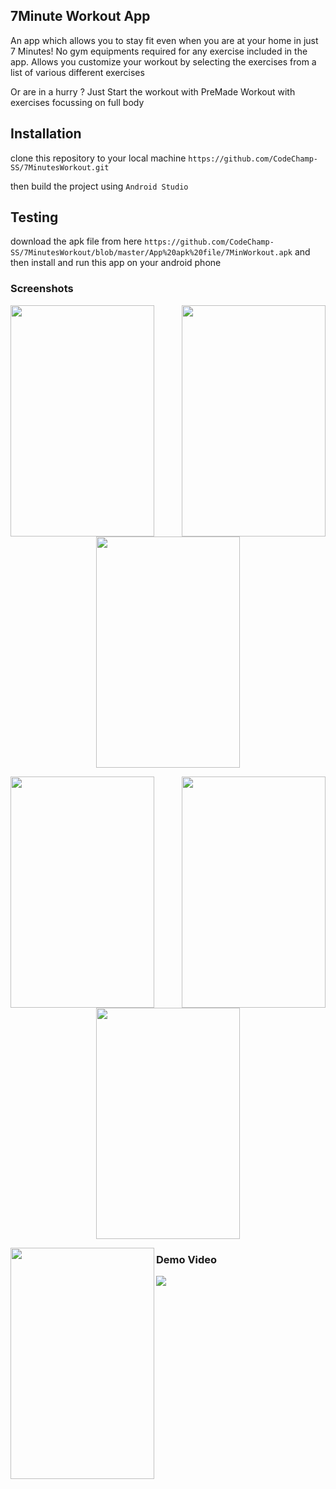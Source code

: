 ## 7Minute Workout App

An app which allows you to stay fit even when you are at your home in just 7 Minutes!
No gym equipments required for any exercise included in the app.
Allows you customize your workout by selecting the exercises from a list of various different exercises


Or are in a hurry ? Just Start the workout with PreMade Workout with exercises focussing on full body

## Installation

clone this repository to your local machine `https://github.com/CodeChamp-SS/7MinutesWorkout.git`

then build the project using `Android Studio`

## Testing

download the apk file from here `https://github.com/CodeChamp-SS/7MinutesWorkout/blob/master/App%20apk%20file/7MinWorkout.apk`
and then install and run this app on your android phone


### Screenshots


<img align="left" width="230" height="370" src="https://user-images.githubusercontent.com/52480794/88896935-28bb0b80-d268-11ea-8a5a-afb559f6671e.png"> <img align="right" width="230" height="370" src="https://user-images.githubusercontent.com/52480794/88897113-6750c600-d268-11ea-9554-7d3734bfeedc.png">

<p align="center">
  <img width="230" height="370" src="https://user-images.githubusercontent.com/52480794/88897049-50aa6f00-d268-11ea-94a2-20bc1a22a9de.png">
</p>

<img align="left" width="230" height="370" src="https://user-images.githubusercontent.com/52480794/88897221-92d3b080-d268-11ea-90d6-f333f60ee17a.png"> <img align="right" width="230" height="370" src="https://user-images.githubusercontent.com/52480794/88897279-a717ad80-d268-11ea-9baf-e27523704b6b.png">

<p align="center">
  <img width="230" height="370" src="https://user-images.githubusercontent.com/52480794/88897269-a4b55380-d268-11ea-947d-544f692565e6.png">
</p>

<img align="left" width="230" height="370" src="https://user-images.githubusercontent.com/52480794/88897283-a848da80-d268-11ea-9859-ab8a594c2073.png">


### Demo Video

[![](http://img.youtube.com/vi/bFXaphct-lI/0.jpg)](http://www.youtube.com/watch?v=bFXaphct-lI "App Demo Video")
